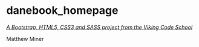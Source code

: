 # danebook_homepage

*[A Bootstrap, HTML5, CSS3 and SASS project from the Viking Code School](http://www.vikingcodeschool.com)*

Matthew Miner